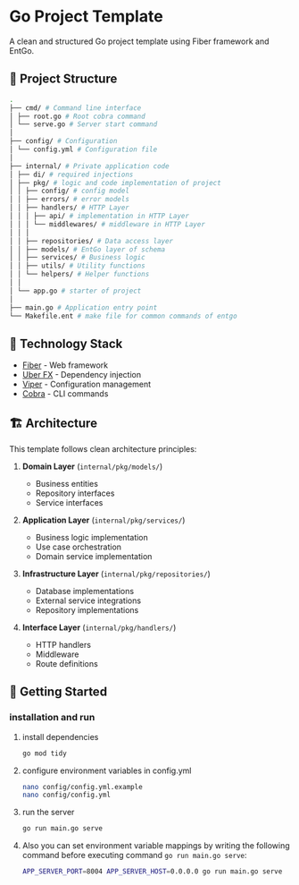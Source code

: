 # Go Project Template

A clean and structured Go project template using Fiber framework and EntGo.

## 📁 Project Structure

```bash
.
├── cmd/ # Command line interface
│ ├── root.go # Root cobra command
│ └── serve.go # Server start command
│
├── config/ # Configuration
│ └── config.yml # Configuration file
│
├── internal/ # Private application code
│ ├── di/ # required injections
│ ├── pkg/ # logic and code implementation of project
│ │ ├── config/ # config model
│ │ ├── errors/ # error models
│ │ ├── handlers/ # HTTP Layer
│ │ │ ├── api/ # implementation in HTTP Layer
│ │ │ └── middlewares/ # middleware in HTTP Layer
│ │ │
│ │ ├── repositories/ # Data access layer
│ │ ├── models/ # EntGo layer of schema
│ │ ├── services/ # Business logic
│ │ ├── utils/ # Utility functions
│ │ └── helpers/ # Helper functions
│ │
│ └── app.go # starter of project
│
├── main.go # Application entry point
└── Makefile.ent # make file for common commands of entgo
```

## 🔧 Technology Stack

- [Fiber](https://gofiber.io/) - Web framework
- [Uber FX](https://uber-go.github.io/fx/) - Dependency injection
- [Viper](https://github.com/spf13/viper) - Configuration management
- [Cobra](https://github.com/spf13/cobra) - CLI commands

## 🏗️ Architecture

This template follows clean architecture principles:

1. **Domain Layer** (`internal/pkg/models/`)
   - Business entities
   - Repository interfaces
   - Service interfaces

2. **Application Layer** (`internal/pkg/services/`)
   - Business logic implementation
   - Use case orchestration
   - Domain service implementation

3. **Infrastructure Layer** (`internal/pkg/repositories/`)
   - Database implementations
   - External service integrations
   - Repository implementations

4. **Interface Layer** (`internal/pkg/handlers/`)
   - HTTP handlers
   - Middleware
   - Route definitions

## 🚀 Getting Started

### installation and run

1. install dependencies

   ```bash
   go mod tidy
   ```

2. configure environment variables in config.yml

   ```bash
   nano config/config.yml.example
   nano config/config.yml
   ```

3. run the server

   ```bash
   go run main.go serve
   ```

4. Also you can set environment variable mappings by writing the following command before executing command `go run main.go serve`:

   ```bash
   APP_SERVER_PORT=8004 APP_SERVER_HOST=0.0.0.0 go run main.go serve
   ```
